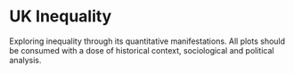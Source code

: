 # UK Inequality  
Exploring inequality through its quantitative manifestations. All plots should be consumed with a dose of historical context, sociological and political analysis. 
